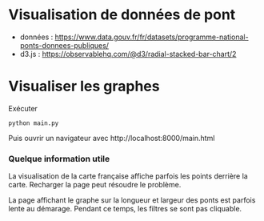 # Visualisation de données de pont

- données : https://www.data.gouv.fr/fr/datasets/programme-national-ponts-donnees-publiques/
- d3.js : https://observablehq.com/@d3/radial-stacked-bar-chart/2

# Visualiser les graphes
Exécuter

    python main.py

Puis ouvrir un navigateur avec http://localhost:8000/main.html

### Quelque information utile

La visualisation de la carte française affiche parfois les points derrière la carte. Recharger la page peut résoudre le problème.

La page affichant le graphe sur la longueur et largeur des ponts est parfois lente au démarage. Pendant ce temps, les filtres se sont pas cliquable.